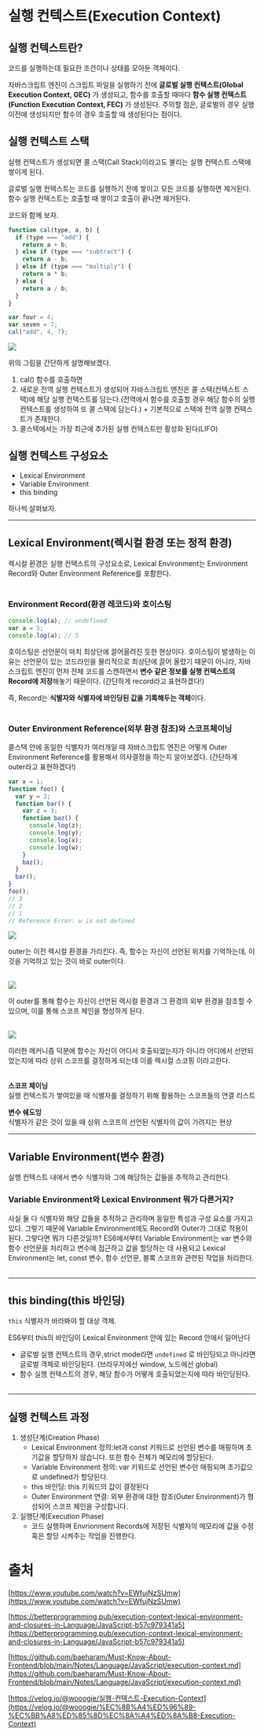 # 실행 컨텍스트(Execution Context)

## 실행 컨텍스트란?

코드를 실행하는데 필요한 조건이나 상태를 모아둔 객체이다.

자바스크립트 엔진이 스크립트 파일을 실행하기 전에 **글로벌 실행 컨텍스트(Global Execution Context, GEC)** 가 생성되고, 함수를 호출할 때마다 **함수 실행 컨텍스트(Function Execution Context, FEC)** 가 생성된다. 주의할 점은, 글로벌의 경우 실행 이전에 생성되지만 함수의 경우 호출할 때 생성된다는 점이다.

## 실행 컨텍스트 스택

실행 컨텍스트가 생성되면 콜 스택(Call Stack)이라고도 불리는 실행 컨텍스트 스택에 쌓이게 된다.

글로벌 실행 컨텍스트는 코드를 실행하기 전에 쌓이고 모든 코드를 실행하면 제거된다. 함수 실행 컨텍스트는 호출할 때 쌓이고 호출이 끝나면 제거된다.

코드와 함께 보자.

```jsx
function cal(type, a, b) {
  if (type === "add") {
    return a + b;
  } else if (type === "subtract") {
    return a - b;
  } else if (type === "multiply") {
    return a * b;
  } else {
    return a / b;
  }
}

var four = 4;
var seven = 7;
cal("add", 4, 7);
```

<img src="../../../images/Language/JavaScript/execution-context/callstack.png">

위의 그림을 간단하게 설명해보겠다.

1. cal() 함수를 호출하면
2. 새로운 전역 실행 컨텍스트가 생성되어 자바스크립트 엔진은 콜 스택(컨텍스트 스택)에 해당 실행 컨텍스트를 담는다.(전역에서 함수를 호출할 경우 해당 함수의 실행 컨텍스트를 생성하여 또 콜 스택에 담는다.) + 기본적으로 스택에 전역 실행 컨텍스트가 존재한다.
3. 콜스택에서는 가장 최근에 추가된 실행 컨텍스트만 활성화 된다(LIFO)

## 실행 컨텍스트 구성요소

- Lexical Environment
- Variable Environment
- this binding

하나씩 살펴보자.

---

## Lexical Environment(렉시컬 환경 또는 정적 환경)

렉시컬 환경은 실행 컨텍스트의 구성요소로, Lexical Environment는 Environment Record와 Outer Environment Reference를 포함한다.</br></br>

### Environment Record(환경 레코드)와 호이스팅

```jsx
console.log(a); // undefined
var a = 5;
console.log(a); // 5
```

호이스팅은 선언문이 마치 최상단에 끌어올려진 듯한 현상이다. 호이스팅이 발생하는 이유는 선언문이 있는 코드라인을 물리적으로 최상단에 끌어 올렸기 때문이 아니라, 자바스크립트 엔진이 먼저 전체 코드를 스캔하면서 **변수 같은 정보를 실행 컨텍스트의 Record에 저장**해놓기 때문이다. (간단하게 record라고 표현하겠다!)

즉, Record는 **식별자와 식별자에 바인딩된 값을 기록해두는 객체**이다.
</br></br>

### Outer Environment Reference(외부 환경 참조)와 스코프체이닝

콜스택 안에 동일한 식별자가 여러개일 때 자바스크립트 엔진은 어떻게 Outer Environment Reference를 활용해서 의사결정을 하는지 알아보겠다. (간단하게 outer라고 표현하겠다!)

```jsx
var x = 1;
function foo() {
  var y = 2;
  function bar() {
    var z = 3;
    function baz() {
      console.log(z);
      console.log(y);
      console.log(x);
      console.log(w);
    }
    baz();
  }
  bar();
}
foo();
// 3
// 2
// 1
// Reference Error: w is not defined
```

<img src="../../../images/Language/JavaScript/execution-context/outer.png">

outer는 이전 렉시컬 환경을 가리킨다. 즉, 함수는 자신이 선언된 위치를 기억하는데, 이것을 기억하고 있는 것이 바로 outer이다.</br></br>

<img src="../../../images/Language/JavaScript/execution-context/outer2.png">

이 outer를 통해 함수는 자신이 선언된 렉시컬 환경과 그 환경의 외부 환경을 참조할 수 있으며, 이를 통해 스코프 체인을 형성하게 된다.</br></br>

<img src="../../../images/Language/JavaScript/execution-context/lexical.png">

이러한 메커니즘 덕분에 함수는 자신이 어디서 호출되었는지가 아니라 어디에서 선언되었는지에 따라 상위 스코프를 결정하게 되는데 이를 렉시컬 스코핑 이라고한다.</br></br>

**스코프 체이닝** <br/>
실행 컨텍스트가 쌓여있을 때 식별자를 결정하기 위해 활용하는 스코프들의 연결 리스트

**변수 쉐도잉**<br/>
식별자가 같은 것이 있을 때 상위 스코프의 선언된 식별자의 값이 가려지는 현상

---

## Variable Environment(변수 환경)

실행 컨텍스트 내에서 변수 식별자와 그에 해당하는 값들을 추적하고 관리한다.

### Variable Environment와 Lexical Environment 뭐가 다른거지?

사실 둘 다 식별자와 해당 값들을 추적하고 관리하며 동일한 특성과 구성 요소를 가지고 있다. 그렇기 때문에 Variable Environment에도 Record와 Outer가 그대로 적용이 된다. 그렇다면 뭐가 다른것일까? ES6에서부터 Variable Environment는 var 변수와 함수 선언문을 처리하고 변수에 접근하고 값을 할당하는 데 사용되고 Lexical Environment는 let, const 변수, 함수 선언문, 블록 스코프와 관련된 작업을 처리한다.</br></br>

---

## this binding(this 바인딩)

`this` 식별자가 바라봐야 할 대상 객체.

ES6부터 this의 바인딩이 Lexical Environment 안에 있는 Record 안에서 일어난다

- 글로벌 실행 컨텍스트의 경우,strict mode라면 `undefined` 로 바인딩되고 아니라면 글로벌 객체로 바인딩된다. (브라우저에선 window, 노드에선 global)
- 함수 실행 컨텍스트의 경우, 해당 함수가 어떻게 호출되었는지에 따라 바인딩된다.</br></br>

---

## 실행 컨텍스트 과정

1. 생성단계(Creation Phase)
   - Lexical Environment 정의:let과 const 키워드로 선언된 변수를 매핑하며 초기값을 할당하지 않습니다. 또한 함수 전체가 메모리에 할당된다.
   - Variable Environment 정의: var 키워드로 선언된 변수만 매핑되며 초기값으로 undefined가 할당된다.
   - this 바인딩: this 키워드의 값이 결정된다
   - Outer Environment 연결: 외부 환경에 대한 참조(Outer Environment)가 형성되어 스코프 체인을 구성합니다.
2. 실행단계(Execution Phase)
   - 코드 실행하며 Envrionment Records에 저장된 식별자의 메모리에 값을 수정 혹은 할당 시켜주는 작업을 진행한다.

# 출처

[https://www.youtube.com/watch?v=EWfujNzSUmw](https://www.youtube.com/watch?v=EWfujNzSUmw)

[https://betterprogramming.pub/execution-context-lexical-environment-and-closures-in-Language/JavaScript-b57c979341a5](https://betterprogramming.pub/execution-context-lexical-environment-and-closures-in-Language/JavaScript-b57c979341a5)

[https://github.com/baeharam/Must-Know-About-Frontend/blob/main/Notes/Language/JavaScript/execution-context.md](https://github.com/baeharam/Must-Know-About-Frontend/blob/main/Notes/Language/JavaScript/execution-context.md)

[https://velog.io/@wooogie/실행-컨텍스트-Execution-Context](https://velog.io/@wooogie/%EC%8B%A4%ED%96%89-%EC%BB%A8%ED%85%8D%EC%8A%A4%ED%8A%B8-Execution-Context)
